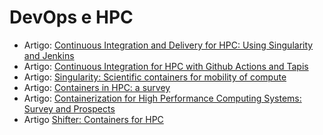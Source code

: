 # DevOps e HPC

* Artigo: [Continuous Integration and Delivery for HPC: Using Singularity and Jenkins](https://dl.acm.org/doi/10.1145/3219104.3219147)
* Artigo: [Continuous Integration for HPC with Github Actions and Tapis](https://dl.acm.org/doi/10.1145/3491418.3535124)
* Artigo: [Singularity: Scientific containers for mobility of compute](https://journals.plos.org/plosone/article?id=10.1371/journal.pone.0177459)
* Artigo: [Containers in HPC: a survey](https://dl.acm.org/doi/10.1007/s11227-022-04848-y)
* Artigo: [Containerization for High Performance Computing Systems: Survey and Prospects](https://dl.acm.org/doi/10.1109/TSE.2022.3229221)
* Artigo [Shifter: Containers for HPC](https://cug.org/proceedings/cug2016_proceedings/includes/files/pap103s2-file1.pdf)
